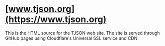 # [www.tjson.org](https://www.tjson.org)

This is the HTML source for the TJSON web site. The site is served through GitHub pages using
Cloudflare's Universal SSL service and CDN.
